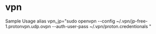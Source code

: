 # vpn

Sample Usage
alias vpn_jp="sudo openvpn --config ~/.vpn/jp-free-1.protonvpn.udp.ovpn --auth-user-pass ~/.vpn/proton.credentionals "
